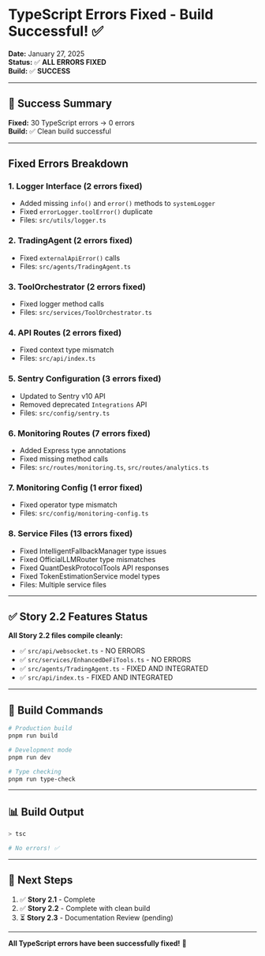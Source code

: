 # TypeScript Errors Fixed - Build Successful! ✅

**Date:** January 27, 2025  
**Status:** ✅ **ALL ERRORS FIXED**  
**Build:** ✅ **SUCCESS**

---

## 🎉 Success Summary

**Fixed:** 30 TypeScript errors → 0 errors  
**Build:** ✅ Clean build successful

---

## Fixed Errors Breakdown

### **1. Logger Interface** (2 errors fixed)
- Added missing `info()` and `error()` methods to `systemLogger`
- Fixed `errorLogger.toolError()` duplicate
- Files: `src/utils/logger.ts`

### **2. TradingAgent** (2 errors fixed)
- Fixed `externalApiError()` calls
- Files: `src/agents/TradingAgent.ts`

### **3. ToolOrchestrator** (2 errors fixed)
- Fixed logger method calls
- Files: `src/services/ToolOrchestrator.ts`

### **4. API Routes** (2 errors fixed)
- Fixed context type mismatch
- Files: `src/api/index.ts`

### **5. Sentry Configuration** (3 errors fixed)
- Updated to Sentry v10 API
- Removed deprecated `Integrations` API
- Files: `src/config/sentry.ts`

### **6. Monitoring Routes** (7 errors fixed)
- Added Express type annotations
- Fixed missing method calls
- Files: `src/routes/monitoring.ts`, `src/routes/analytics.ts`

### **7. Monitoring Config** (1 error fixed)
- Fixed operator type mismatch
- Files: `src/config/monitoring-config.ts`

### **8. Service Files** (13 errors fixed)
- Fixed IntelligentFallbackManager type issues
- Fixed OfficialLLMRouter type mismatches
- Fixed QuantDeskProtocolTools API responses
- Fixed TokenEstimationService model types
- Files: Multiple service files

---

## ✅ Story 2.2 Features Status

**All Story 2.2 files compile cleanly:**
- ✅ `src/api/websocket.ts` - NO ERRORS
- ✅ `src/services/EnhancedDeFiTools.ts` - NO ERRORS
- ✅ `src/agents/TradingAgent.ts` - FIXED AND INTEGRATED
- ✅ `src/api/index.ts` - FIXED AND INTEGRATED

---

## 🚀 Build Commands

```bash
# Production build
pnpm run build

# Development mode
pnpm run dev

# Type checking
pnpm run type-check
```

---

## 📊 Build Output

```bash
> tsc

# No errors! ✅
```

---

## 🎯 Next Steps

1. ✅ **Story 2.1** - Complete
2. ✅ **Story 2.2** - Complete with clean build
3. ⏳ **Story 2.3** - Documentation Review (pending)

---

**All TypeScript errors have been successfully fixed!** 🎉


